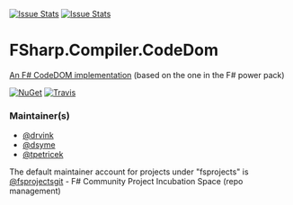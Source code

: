 [![Issue Stats](http://issuestats.com/github/fsprojects/FSharp.Compiler.CodeDom/badge/issue)](http://issuestats.com/github/fsprojects/FSharp.Compiler.CodeDom)
[![Issue Stats](http://issuestats.com/github/fsprojects/FSharp.Compiler.CodeDom/badge/pr)](http://issuestats.com/github/fsprojects/FSharp.Compiler.CodeDom)

FSharp.Compiler.CodeDom
=======================

[An F# CodeDOM implementation](http://fsprojects.github.io/FSharp.Compiler.CodeDom/) (based on the one in the F# power pack)

[![NuGet](https://buildstats.info/nuget/FSharp.Compiler.CodeDom?includePreReleases=true)](https://www.nuget.org/packages/FSharp.Compiler.CodeDom)
[![Travis](https://travis-ci.org/fsprojects/FSharp.Compiler.CodeDom.svg)](https://travis-ci.org/fsprojects/FSharp.Compiler.CodeDom)

### Maintainer(s)

- [@drvink](https://github.com/drvink)
- [@dsyme](https://github.com/dsyme)
- [@tpetricek](https://github.com/tpetricek)

The default maintainer account for projects under "fsprojects" is [@fsprojectsgit](https://github.com/fsprojectsgit) - F# Community Project Incubation Space (repo management)
